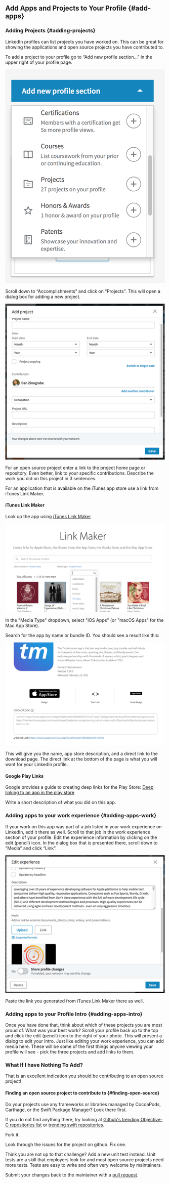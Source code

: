 ## Add Apps and Projects to Your Profile {#add-apps}

### Adding Projects {#adding-projects}

LinkedIn profiles can list projects you have worked on. This can be great for showing the applications and open source projects you have contributed to. 

To add a project to your profile go to “Add new profile section…” in the upper right of your profile page. 

![Add New Profile Section](images/addprofilesection.png)

Scroll down to “Accomplishments” and click on “Projects”. This will open a dialog box for adding a new project.

![Add New Project](images/addproject.png)

For an open source project enter a link to the project home page or repository. Even better, link to your specific contributions. Describe the work you did on this project in 3 sentences.

For an application that is available on the iTunes app store use a link from iTunes Link Maker. 

#### iTunes Link Maker

Look up the app using 
[iTunes Link Maker](https://linkmaker.itunes.apple.com/en-us) 

![iTunes Link Maker Search Page](images/linkmakerselectmediatype.png)
 
In the "Media Type" dropdown, select "iOS Apps" (or "macOS Apps" for the Mac App Store).
 
Search for the app by name or bundle ID. You should see a result like this:
 
 ![iTunes Link Maker Search Result Page](images/linkmakerresult.png)
 
This will give you the name, app store description, and a direct link to the download page. The direct link at the bottom of the page is what you will want for your LinkedIn profile. 

#### Google Play Links
Google provides a guide to creating deep links for the Play Store:
[Deep linking to an app in the play store](https://developer.android.com/distribute/marketing-tools/linking-to-google-play.html#OpeningDetails)


Write a short description of what you did on this app. 

### Adding apps to your work experience {#adding-apps-work}

If your work on this app was part of a job listed in your work experience on LinkedIn, add it there as well. Scroll to that job in the work experience section of your profile. Edit the experience information by clicking on the edit (pencil) icon. In the dialog box that is presented there, scroll down to “Media” and click “Link”. 

![Add Apps to LinkedIn Work Experience](images/editexperience.png)

Paste the link you generated from iTunes Link Maker there as well.

### Adding apps to your Profile Intro {#adding-apps-intro}

Once you have done that, think about which of these projects you are most proud of. What was your best work? Scroll your profile back up to the top and click the edit (pencil) icon to the right of your photo. This will present a dialog to edit your intro. Just like editing your work experience, you can add media here. These will be some of the first things anyone viewing your profile will see - pick the three projects and add links to them.

### What If I have Nothing To Add?

That is an excellent indication you should be contributing to an open source project!

#### Finding an open source project to contribute to {#finding-open-source}

Do your projects use any frameworks or libraries managed by CocoaPods, Carthage, or the Swift Package Manager? Look there first.

If you do not find anything there, try looking at [Github's trending Objective-C repositories list](https://github.com/trending/objective-c?since=monthly) or [trending swift repositories](https://github.com/trending/swift?since=monthly).

Fork it.

Look through the issues for the project on github. Fix one.

Think you are not up to that challenge? Add a new unit test instead. Unit tests are a skill that employers look for and most open source projects need more tests. Tests are easy to write and often very welcome by maintainers.

Submit your changes back to the maintainer with a [pull request](https://help.github.com/articles/creating-a-pull-request-from-a-fork/).
